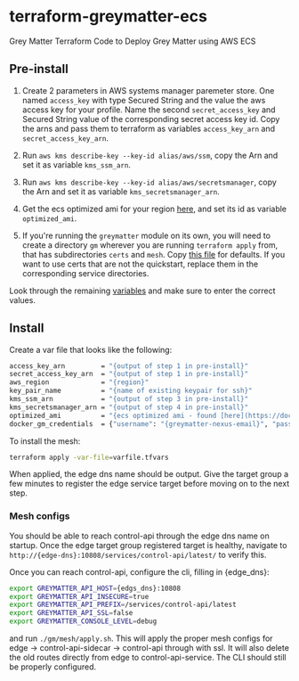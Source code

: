 # terraform-greymatter-ecs

Grey Matter Terraform Code to Deploy Grey Matter using AWS ECS

## Pre-install

1. Create 2 parameters in AWS systems manager paremeter store. One named `access_key` with type Secured String and the value the aws access key for your profile. Name the second `secret_access_key` and Secured String value of the corresponding secret access key id. Copy the arns and pass them to terraform as variables `access_key_arn` and `secret_access_key_arn`.

2. Run `aws kms describe-key --key-id alias/aws/ssm`, copy the Arn and set it as variable `kms_ssm_arn`.

3. Run `aws kms describe-key --key-id alias/aws/secretsmanager`, copy the Arn and set it as variable `kms_secretsmanager_arn`.

4. Get the ecs optimized ami for your region [here](https://docs.aws.amazon.com/AmazonECS/latest/developerguide/ecs-optimized_AMI.html), and set its id as variable `optimized_ami`.
   
5. If you're running the `greymatter` module on its own, you will need to create a directory `gm` wherever you are running `terraform apply` from, that has subdirectories `certs` and `mesh`. Copy [this file](./gm) for defaults. If you want to use certs that are not the quickstart, replace them in the corresponding service directories.

Look through the remaining [variables](greymatter/variables.tf) and make sure to enter the correct values.

## Install

Create a var file that looks like the following:

```bash
access_key_arn         = "{output of step 1 in pre-install}"
secret_access_key_arn  = "{output of step 1 in pre-install}"
aws_region             = "{region}"
key_pair_name          = "{name of existing keypair for ssh}"
kms_ssm_arn            = "{output of step 3 in pre-install}"
kms_secretsmanager_arn = "{output of step 4 in pre-install}"
optimized_ami          = "{ecs optimized ami - found [here](https://docs.aws.amazon.com/AmazonECS/latest/developerguide/ecs-optimized_AMI.html#ecs-optimized-ami-linux) }"
docker_gm_credentials  = {"username": "{greymatter-nexus-email}", "password": "{greymatter-nexus-password}"}
```

To install the mesh:

```bash
terraform apply -var-file=varfile.tfvars
```

When applied, the edge dns name should be output. Give the target group a few minutes to register the edge service target before moving on to the next step.

### Mesh configs

You should be able to reach control-api through the edge dns name on startup. Once the edge target group registered target is healthy, navigate to `http://{edge-dns}:10808/services/control-api/latest/` to verify this.

Once you can reach control-api, configure the cli, filling in {edge_dns}:

```bash
export GREYMATTER_API_HOST={edgs_dns}:10808
export GREYMATTER_API_INSECURE=true
export GREYMATTER_API_PREFIX=/services/control-api/latest
export GREYMATTER_API_SSL=false
export GREYMATTER_CONSOLE_LEVEL=debug
```

and run `./gm/mesh/apply.sh`.  This will apply the proper mesh configs for edge -> control-api-sidecar -> control-api through with ssl. It will also delete the old routes directly from edge to control-api-service. The CLI should still be properly configured.
